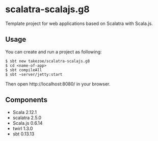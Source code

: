 scalatra-scalajs.g8
=================

Template project for web applications based on Scalatra with Scala.js.

## Usage

You can create and run a project as following:

```
$ sbt new takezoe/scalatra-scalajs.g8
$ cd <name-of-app>
$ sbt compileAll
$ sbt ~server/jetty:start
```

Then open http://localhost:8080/ in your browser.

## Components

* Scala 2.12.1
* scalatra 2.5.0
* Scala.js 0.6.14
* twirl 1.3.0
* sbt 0.13.13
